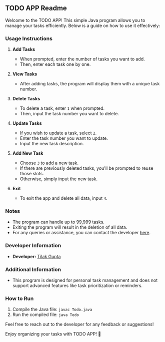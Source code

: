 ## TODO APP Readme

Welcome to the TODO APP! This simple Java program allows you to manage your tasks efficiently. Below is a guide on how to use it effectively:

### Usage Instructions

1. **Add Tasks**
    - When prompted, enter the number of tasks you want to add.
    - Then, enter each task one by one.

2. **View Tasks**
    - After adding tasks, the program will display them with a unique task number.

3. **Delete Tasks**
    - To delete a task, enter `1` when prompted.
    - Then, input the task number you want to delete.

4. **Update Tasks**
    - If you wish to update a task, select `2`.
    - Enter the task number you want to update.
    - Input the new task description.

5. **Add New Task**
    - Choose `3` to add a new task.
    - If there are previously deleted tasks, you'll be prompted to reuse those slots.
    - Otherwise, simply input the new task.

6. **Exit**
    - To exit the app and delete all data, input `4`.

### Notes
- The program can handle up to 99,999 tasks.
- Exiting the program will result in the deletion of all data.
- For any queries or assistance, you can contact the developer [here](https://linktr.ee/tilakgupta2005).

### Developer Information
- **Developer:** [Tilak Gupta](https://linktr.ee/tilakgupta2005)

### Additional Information
- This program is designed for personal task management and does not support advanced features like task prioritization or reminders.

### How to Run
1. Compile the Java file: `javac Todo.java`
2. Run the compiled file: `java Todo`

Feel free to reach out to the developer for any feedback or suggestions!

Enjoy organizing your tasks with TODO APP! 🚀
